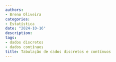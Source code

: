 ```yaml
---
authors:
- Breno Oliveira
categories:
- Estatística
date: "2024-10-16"
description: 
tags:
- dados discretos
- dados contínuos
title: Tabulação de dados discretos e contínuos
---
```

